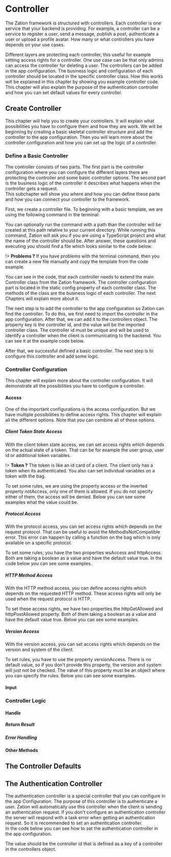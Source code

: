 # Controller

The Zation framework is structured with controllers. 
Each controller is one service that your backend is providing. 
For example, a controller can be a service to register a user, send a message, publish a post, authenticate a user or upload a profile avatar. 
How many or what controllers you have depends on your use cases. 

Different layers are protecting each controller, this useful for example setting access rights for a controller. 
One use case can be that only admins can access the controller for deleting a user. 
The controllers can be added in the app configuration. 
The business logic and configuration of each controller should be located in the specific controller class. 
How this works will be explained in this chapter by showing you example controller code. 
This chapter will also explain the purpose of the authentication controller and how you can set default values for every controller.

## Create Controller

This chapter will help you to create your controllers. 
It will explain what possibilities you have to configure them and how they are work.
We will be beginning by creating a basic skeletal controller structure and add the controller to the app configuration. 
Then you will learn more about the controller configuration and how you can set up the logic of a controller.

### Define a Basic Controller

The controller consists of two parts. 
The first part is the controller configuration where you can configure the different layers there are protecting the controller and some basic controller options. 
The second part is the business logic of the controller it describes what happens when the controller gets a request.  
This subchapter will show you where and how you can define these parts and how you can connect your controller to the framework.

First, we create a controller file. 
To beginning with a basic template, we are using the following command in the terminal:

[](../../_code/initController.sh ':include :type=bash')

You can optionally run the command with a path than the controller will be created at this path relative to your current directory. 
While running this command, Zation will ask you if you are using a TypeScript project and what the name of the controller should be. 
After answer, these questions and executing you should find a file which looks similar to the code below.

!> **Problems ?**  If you have problems with the terminal command, then you can create a new file manually and copy the template from the code example.

[](../../_code/controllerTemplate.ts ':include :type=ts')

You can see in the code, that each controller needs to extend the main Controller class from the Zation framework.
The controller configuration part is located in the static config property of each controller class. 
The methods of the class are the business logic of each controller. 
The next Chapters will explain more about it.

The next step is to add the controller to the app configuration so Zation can find the controller.
To do this, we first need to import the controller in the app configuration. 
After that, we can add it to the controllers object.
The property key is the controller id, and the value will be the imported controller class. 
The controller id must be unique and will be used to identify a controller when the client is communicating to the backend.
You can see it at the example code below.

[](../../_code/addController.ts ':include :type=ts')

After that, we successful defined a basic controller.
The next step is to configure this controller and add some logic.

### Controller Configuration

This chapter will explain more about the controller configuration. 
It will demonstrate all the possibilities you have to configure a controller.

#### Access
One of the important configurations is the access configuration. 
But we have multiple possibilities to define access rights. 
This chapter will explain all the different options. 
Note that you can combine all of these options.

##### Client Token State Access

With the client token state access, we can set access rights which depends on the actual state of a token. 
That can be for example the user group, user id or additional token variables.

!> **Token ?** The token is like an id card of a client. The client only has a token when its authenticated. You also can set individual variables on a token with the bag.

To set some rules, we are using the property access or the inverted property notAccess, only one of them is allowed.
If you do not specify either of them, the access will be denied. 
Below you can see some examples what the value could be.

[](../../_code/controllerUserStateAccess.ts ':include :type=ts')

##### Protocol Access

With the protocol access, you can set access rights which depends on the request protocol.
That can be useful to avoid the MethodIsNotCompatible error. 
This error can happen by calling a function on the bag which is only available on a specific protocol.

To set some rules, you have the two properties wsAccess and httpAccess.
Both are taking a boolean as a value and have the default value true.
In the code below you can see some examples.

[](../../_code/protocolAccess.ts ':include :type=ts')

##### HTTP Method Access

With the HTTP method access, you can define access rights which depends on the requested HTTP method. 
These access rights will only be used when the request protocol is HTTP.

To set these access rights, we have two properties the httpGetAllowed and httpPostAllowed property. 
Both of them taking a boolean as a value and have the default value true.
Below you can see some examples.

[](../../_code/httpMethodAccess.ts ':include :type=ts')

##### Version Access

With the version access, you can set access rights which depends on the version and system of the client.

To set rules, you have to use the property versionAccess. 
There is no default value, so if you don't provide this property, the version and system will just not be checked. 
The value of this property must be an object where you can specify the rules.
Below you can see some examples.

[](../../_code/versionAccess.ts ':include :type=ts')

#### Input 

### Controller Logic 

#### Handle 

##### Return Result

##### Error Handling

#### Other Methods

## The Controller Defaults

## The Authentication Controller

The authentication controller is a special controller that you can configure in the app Configuration. 
The purpose of this controller is to authenticate a user. 
Zation will automatically use this controller when the client is sending an authentication request. 
If you don't configure an authentication controller the server will respond with a task error when getting an authentication request. 
So it is recommended to set an authentication controller.  
In the code below you can see how to set the authentication controller in the app configuration.

[](../../_code/authenticationController.ts ':include :type=ts')

The value should be the controller id that is defined as a key of a controller in the controllers object.

 